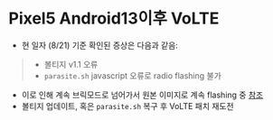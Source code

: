 # Pixel5 Android13이후 VoLTE
- 현 일자 (8/21) 기준 확인된 증상은 다음과 같음:
> - 볼티지 v1.1 오류
> - `parasite.sh` javascript 오류로 radio flashing 불가
- 이로 인해 계속 브릭모드로 넘어가서 원본 이미지로 계속 flashing 중
  [참조](https://cafe.naver.com/grnf/330590)
- 볼티지 업데이트, 혹은 `parasite.sh` 복구 후 VoLTE 패치 재도전